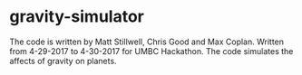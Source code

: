 # gravity-simulator
The code is written by Matt Stillwell, Chris Good and Max Coplan. 
Written from 4-29-2017 to 4-30-2017 for UMBC Hackathon.
The code simulates the affects of gravity on planets.
